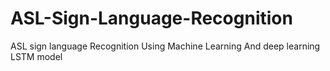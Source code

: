 # ASL-Sign-Language-Recognition
ASL sign language Recognition Using Machine Learning And deep learning LSTM model
